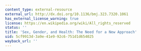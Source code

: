 ```yaml
---
content_type: external-resource
external_url: http://dx.doi.org/10.1136/bmj.323.7320.1061
has_external_license_warning: true
license: https://en.wikipedia.org/wiki/All_rights_reserved
status: ''
title: 'Sex, Gender, and Health: The Need for a New Approach'
uid: 5cf9913d-3a9e-41e9-92c6-751d1d654025
wayback_url: ''
---
```

